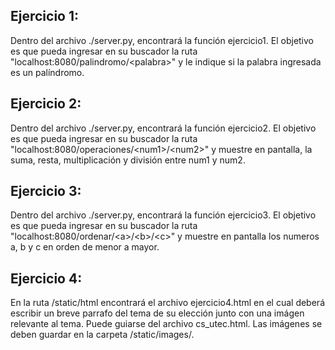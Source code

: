 ## Ejercicio 1:
Dentro del archivo ./server.py, encontrará la función ejercicio1. El objetivo es que pueda ingresar en su buscador la ruta "localhost:8080/palindromo/\<palabra\>" y le indique si la palabra ingresada es un palíndromo.

## Ejercicio 2:
Dentro del archivo ./server.py, encontrará la función ejercicio2. El objetivo es que pueda ingresar en su buscador la ruta "localhost:8080/operaciones/\<num1\>/\<num2\>" y muestre en pantalla, la suma, resta, multiplicación y división entre num1 y num2.
## Ejercicio 3:
Dentro del archivo ./server.py, encontrará la función ejercicio3. El objetivo es que pueda ingresar en su buscador la ruta "localhost:8080/ordenar/\<a\>/\<b\>/\<c\>" y muestre en pantalla los numeros a, b y c en orden de menor a mayor.

## Ejercicio 4:
En la ruta /static/html encontrará el archivo ejercicio4.html en el cual deberá escribir un breve parrafo del tema de su elección junto con una imágen relevante al tema. Puede guiarse del archivo cs_utec.html. Las imágenes se deben guardar en la carpeta /static/images/.